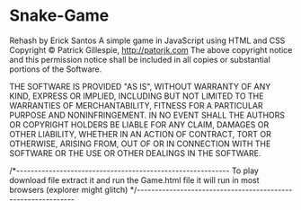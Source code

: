 # Snake-Game
Rehash by Erick Santos
A simple game in JavaScript using HTML and CSS
Copyright © Patrick Gillespie, http://patorjk.com
The above copyright notice and this permission notice shall be included in all copies or substantial portions of the Software.

THE SOFTWARE IS PROVIDED "AS IS", WITHOUT WARRANTY OF ANY KIND, EXPRESS OR IMPLIED, INCLUDING BUT NOT LIMITED TO THE WARRANTIES OF MERCHANTABILITY, FITNESS FOR A PARTICULAR PURPOSE AND NONINFRINGEMENT. IN NO EVENT SHALL THE AUTHORS OR COPYRIGHT HOLDERS BE LIABLE FOR ANY CLAIM, DAMAGES OR OTHER LIABILITY, WHETHER IN AN ACTION OF CONTRACT, TORT OR OTHERWISE, ARISING FROM, OUT OF OR IN CONNECTION WITH THE SOFTWARE OR THE USE OR OTHER DEALINGS IN THE SOFTWARE.

/*-----------------------------------------------------------
To play download file
extract it 
and run the Game.html file
it will run in most browsers (explorer might glitch)
*/-------------------------------------------------------------
